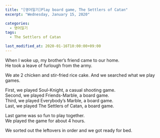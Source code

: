 ```yaml
---
title: "[영어일기]Play board game, The Settlers of Catan"
excerpt: "Wednesday, January 15, 2020"

categories:
  - 영어일기
tags:
  - The Settlers of Catan

last_modified_at: 2020-01-16T10:00:00+09:00
---
```

When I woke up, my brother’s friend came to our home.  
He took a leave of furlough from the army.  

We ate 2 chicken and stir-fried rice cake. And we searched what we play games.  

First, we played Soul-Knight, a casual shooting game.  
Second, we played Friends-Marble, a board game.  
Third, we played Everybody’s Marble, a board game.  
Last, we played The Settlers of Catan, a board game.  

Last game was so fun to play together.  
We played the game for about 4 hours.  

We sorted out the leftovers in order and we got ready for bed.  

